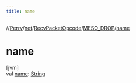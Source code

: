 ```yaml
---
title: name
---
```

//[Perry](../../../../index.html)/[net](../../index.html)/[RecvPacketOpcode](../index.html)/[MESO_DROP](index.html)/[name](name.html)



# name



[jvm]\
val [name](name.html): [String](https://kotlinlang.org/api/latest/jvm/stdlib/kotlin/-string/index.html)




